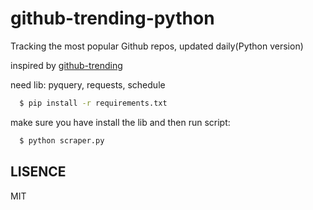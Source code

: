 github-trending-python
======================

Tracking the most popular Github repos, updated daily(Python version)

inspired by [github-trending](https://github.com/josephyzhou/github-trending)

need lib: pyquery, requests, schedule


```bash
  $ pip install -r requirements.txt
```

make sure you have install the lib and then run script:

```python
  $ python scraper.py
```


LISENCE
-------

MIT
